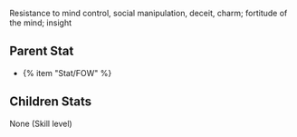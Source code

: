 Resistance to mind control, social manipulation, deceit, charm; fortitude of the mind; insight

## Parent Stat

* {% item "Stat/FOW" %}

## Children Stats

None (Skill level)
